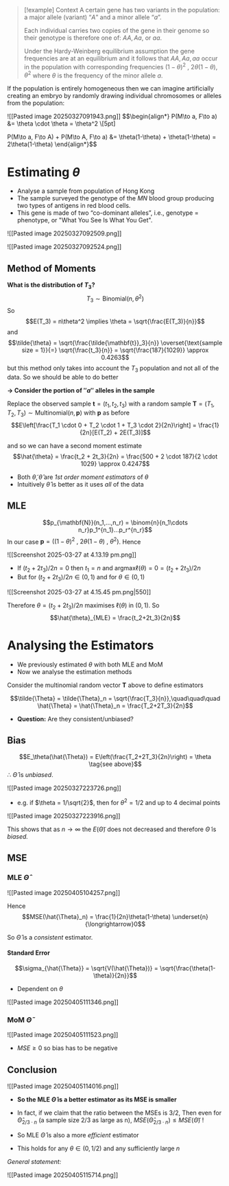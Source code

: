 >[!example] Context
>A certain gene has two variants in the population: a major allele (variant) “$A$” and a minor allele “$a$”. 
>
>Each individual carries two copies of the gene in their genome so their genotype is therefore one of: $AA, Aa,$ or $aa$.
>
>Under the Hardy-Weinberg equilibrium assumption the gene frequencies are at an equilibrium and it follows that $AA, Aa, aa$ occur in the population with corresponding frequencies $(1 − \theta)^2$ , $2\theta(1 − \theta)$, $\theta^2$ where $\theta$ is the frequency of the minor allele $a$.

If the population is entirely homogeneous then we can imagine artificially creating an embryo by randomly drawing individual chromosomes or alleles from the population:

![[Pasted image 20250327091943.png]]
$$\begin{align*}
P(M\to a, F\to a) &= \theta \cdot \theta = \theta^2 \\[5pt]
 
P(M\to a, F\to A) + P(M\to A, F\to a) &= \theta(1-\theta) + \theta(1-\theta) = 2\theta(1-\theta)
\end{align*}$$


# Estimating $\theta$

- Analyse a sample from population of Hong Kong
- The sample surveyed the genotype of the $MN$ blood group producing two types of antigens in red blood cells.
- This gene is made of two “co-dominant alleles”, i.e., genotype = phenotype, or "What You See Is What You Get".

![[Pasted image 20250327092509.png]]

![[Pasted image 20250327092524.png]]

## Method of Moments

**What is the distribution of $T_3$?**
$$T_3 \sim \text{Binomial}(n, \theta^2)$$
So 
$$E(T_3) = n\theta^2 \implies \theta = \sqrt{\frac{E(T_3)}{n}}$$
and 
$$\tilde{\theta} = \sqrt{\frac{\tilde{\mathbf{t}}_3}{n}} \overset{\text{sample size = 1}}{=} \sqrt{\frac{t_3}{n}} = \sqrt{\frac{187}{1029}} \approx 0.4263$$
but this method only takes into account the $T_3$ population and not all of the data. So we should be able to do better

**-> Consider the portion of $''a''$ alleles in the sample**

Replace the observed sample $\mathbf{t} = (t_1,t_2,t_3)$  with a random sample $\mathbf{T} = (T_1,T_2,T_3) \sim \text{Multinomial}(n,\mathbf{p})$ with $\mathbf{p}$ as before
$$E\left[\frac{T_1 \cdot 0 + T_2 \cdot 1 + T_3 \cdot 2}{2n}\right] = \frac{1}{2n}[E(T_2) + 2E(T_3)]$$

and so we can have a second moment estimate
$$\hat{\theta} = \frac{t_2 + 2t_3}{2n} = \frac{500 + 2 \cdot 187}{2 \cdot 1029} \approx 0.4247$$


- Both $\tilde{\theta}, \hat{\theta}$ are *1st order moment estimators* of $\theta$
- Intuitively $\hat{\theta}$ is better as it uses *all* of the data

## MLE

$$p_{\mathbf{N}}(n_1,...,n_r) = \binom{n}{n_1\cdots n_r}p_1^{n_1}...p_r^{n_r}$$
In our case $\mathbf{p} = ((1-\theta)^2\:,\: 2\theta(1-\theta)\:,\: \theta^2)$. Hence

![[Screenshot 2025-03-27 at 4.13.19 pm.png]]

- If $(t_2+2t_3)/2n = 0$ then $t_1=n$ and $\text{argmax}\ell(\theta)= 0 = (t_2+2t_3)/2n$
- But for $(t_2+2t_3)/2n \in (0,1)$ and for $\theta \in (0,1)$

![[Screenshot 2025-03-27 at 4.15.45 pm.png|550]]

Therefore $\theta = (t_2+2t_3)/2n$ maximises $\ell(\theta)$ in $(0,1)$. So
$$\hat{\theta}_{MLE} = \frac{t_2+2t_3}{2n}$$


# Analysing the Estimators

- We previously estimated $\theta$ with both MLE and MoM
- Now we analyse the estimation methods

Consider the multinomial random vector $\mathbf{T}$ above to define estimators

$$\tilde{\Theta} = \tilde{\Theta}_n = \sqrt{\frac{T_3}{n}},\quad\quad\quad \hat{\Theta} = \hat{\Theta}_n = \frac{T_2+2T_3}{2n}$$
- **Question:** Are they consistent/unbiased?

## Bias
$$E_\theta(\hat{\Theta}) = E\left(\frac{T_2+2T_3}{2n}\right) = \theta \tag{see above}$$
$\therefore$ $\hat{\Theta}$ is *unbiased*.

![[Pasted image 20250327223726.png]]

- e.g. if $\theta = 1/\sqrt{2}$, then for $\theta^2 = 1/2$ and up to 4 decimal points

![[Pasted image 20250327223916.png]]

This shows that as $n \to \infty$ the $E(\tilde{\Theta})$ does not decreased and therefore $\tilde{\Theta}$ is *biased.*

## MSE
### MLE $\hat{\Theta}$

![[Pasted image 20250405104257.png]]

Hence
$$MSE(\hat{\Theta}_n) = \frac{1}{2n}\theta(1-\theta) \underset{n}{\longrightarrow}0$$

So $\hat{\Theta}$ is a *consistent* estimator.

#### Standard Error
$$\sigma_{\hat{\Theta}} = \sqrt{V(\hat{\Theta})} = \sqrt{\frac{\theta(1-\theta)}{2n}}$$
- Dependent on $\theta$

![[Pasted image 20250405111346.png]]


### MoM $\tilde{\Theta}$

![[Pasted image 20250405111523.png]]

- $MSE \geq 0$ so bias has to be negative

## Conclusion

![[Pasted image 20250405114016.png]]

- **So the MLE $\hat{\Theta}$ is a better estimator as its MSE is smaller**

- In fact, if we claim that the ratio between the MSEs is $3/2$, Then even for $\hat{\Theta}_{2/3\cdot n}$ (a sample size 2/3 as large as n), $MSE(\hat{\Theta}_{2/3\cdot n}) \leq MSE(\tilde{\Theta})$ !
- So MLE $\hat{\Theta}$ is also a more *efficient* estimator

- This holds for any $\theta \in (0, 1/2)$ and any sufficiently large $n$


*General statement:* 

![[Pasted image 20250405115714.png]]
